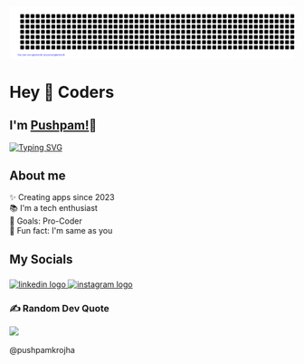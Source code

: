 [![pushpamkrojha/gitartwork](gitartwork.svg)](https://github.com/pushpamkrojha/gitartwork)
<h1 align="left">Hey 👋 Coders</h1>

## I'm [Pushpam!](https://google.com)👋
[![Typing SVG](https://readme-typing-svg.herokuapp.com?size=30&color=1A9AF7&lines=I'm+Android+Application+Developer;and+Software+Engineer)](https://git.io/typing-svg)


## About me
<p align="left">✨ Creating apps since  2023<br>📚 I'm a tech enthusiast<br>🎯 Goals: Pro-Coder<br>🎲 Fun fact: I'm same as you</p>

  

<h2 align="left">My Socials</h2>

###  
  

<div align="left">
  <a href="https://www.linkedin.com/in/pushpamkumar540/" target="_blank">
    <img src="https://raw.githubusercontent.com/maurodesouza/profile-readme-generator/master/src/assets/icons/social/linkedin/default.svg" width="52" height="40" alt="linkedin logo"  />
  </a>

  <a href="https://www.instagram.com/pushpam_ojha_540/" target="_blank">
    <img src="https://raw.githubusercontent.com/maurodesouza/profile-readme-generator/master/src/assets/icons/social/instagram/default.svg" width="52" height="40" alt="instagram logo"  />
  </a>
</div>
  
  

###

### ✍️ Random Dev Quote
![](https://quotes-github-readme.vercel.app/api?type=horizontal&theme=radical)
  



<h7>@pushpamkrojha</h7>
